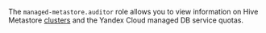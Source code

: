The `managed-metastore.auditor` role allows you to view information on Hive Metastore [clusters](../../data-proc/concepts/metastore.md) and the Yandex Cloud managed DB service quotas.
